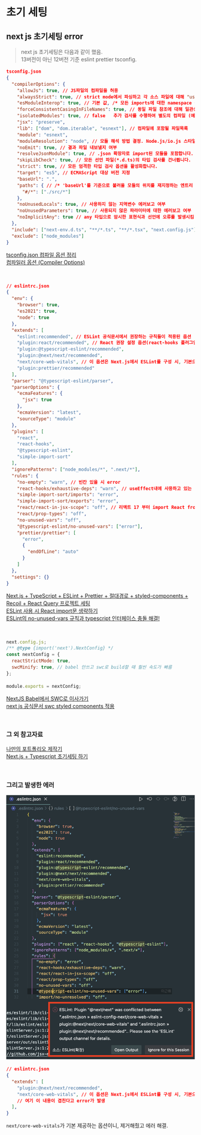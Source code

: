 # 초기 세팅

## next js 초기세팅 error

> next js 초기세팅은 다음과 같이 했음.  
> 13버전이 아닌 12버전 기준 eslint prettier tsconfig.

```JSON
tsconfig.json
{
  "compilerOptions": {
    "allowJs": true, // JS파일의 컴파일을 허용
    "alwaysStrict": true, // strict mode에서 파싱하고 각 소스 파일에 대해 "use strict"를 내보냅니다.
    "esModuleInterop": true, // 기본 값, /* 모든 imports에 대한 namespace 생성을 통해 CommonJS와 ES Modules 간의 상호 운용성이 생기게할 지 여부,  'allowSyntheticDefaultImports'를 암시적으로 승인합니다. */
    "forceConsistentCasingInFileNames": true, // 동일 파일 참조에 대해 일관성 없는 대소문자를 비활성화합니다.
    "isolatedModules": true, // false	추가 검사를 수행하여 별도의 컴파일 (예를 들어 트랜스파일된 모듈 혹은 @babel/plugin-transform-typescript) 이 안전한지 확인합니다.
    "jsx": "preserve",
    "lib": ["dom", "dom.iterable", "esnext"], // 컴파일에 포함될 파일목록
    "module": "esnext",
    "moduleResolution": "node", // 모듈 해석 방법 결정. Node.js/io.js 스타일 해석의 경우, "Node" 또는 "Classic" 중 하나.
    "noEmit": true, // 결과 파일 내보낼지 여부
    "resolveJsonModule": true, // .json 확장자로 import된 모듈을 포함합니다.
    "skipLibCheck": true, // 모든 선언 파일(*.d.ts)의 타입 검사를 건너뜁니다.
    "strict": true, // 모든 엄격한 타입 검사 옵션을 활성화합니다.
    "target": "es5", // ECMAScript 대상 버전 지정
    "baseUrl": ".",
    "paths": { // /* 'baseUrl'를 기준으로 불러올 모듈의 위치를 재지정하는 엔트리 시리즈 */
      "#/*": ["./src/*"]
    },
    "noUnusedLocals": true, // 사용하지 않는 지역변수 에러보고 여부
    "noUnusedParameters": true, // 사용되지 않은 파라미터에 대한 에러보고 여부
    "noImplicitAny": true // any 타입으로 암시한 표현식과 선언에 오류를 발생시킴
  },
  "include": ["next-env.d.ts", "**/*.ts", "**/*.tsx", "next.config.js"],
  "exclude": ["node_modules"]
}
```

[tsconfig.json 컴파일 옵션 정리](https://geonlee.tistory.com/214)  
[컴파일러 옵션 (Compiler Options)](https://typescript-kr.github.io/pages/compiler-options.html)

<br>

```JSON
// eslintrc.json
{
  "env": {
    "browser": true,
    "es2021": true,
    "node": true
  },
  "extends": [
    "eslint:recommended", // ESLint 공식문서에서 권장하는 규칙들이 적용된 옵션
    "plugin:react/recommended", // React 권장 설정 옵션(react-hooks 플러그인이 추가되었으므로 해당 확장 옵션을 통해 규칙을 적용해준다.)
    "plugin:@typescript-eslint/recommended",
    "plugin:@next/next/recommended",
    "next/core-web-vitals", // 이 옵션은 Next.js에서 ESLint를 구성 시, 기본으로 제공되는 옵션이다.
    "plugin:prettier/recommended"
  ],
  "parser": "@typescript-eslint/parser",
  "parserOptions": {
    "ecmaFeatures": {
      "jsx": true
    },
    "ecmaVersion": "latest",
    "sourceType": "module"
  },
  "plugins": [
    "react",
    "react-hooks",
    "@typescript-eslint",
    "simple-import-sort"
  ],
  "ignorePatterns": ["node_modules/*", ".next/*"],
  "rules": {
    "no-empty": "warn", // 빈칸 있을 시 error
    "react-hooks/exhaustive-deps": "warn", // useEffect내에 사용하고 있는 state를 배열안에 추가시켜 달라는 의미입니다.
    "simple-import-sort/imports": "error",
    "simple-import-sort/exports": "error",
    "react/react-in-jsx-scope": "off", // 리액트 17 부터 import React from 'react'문을 쓰지 않아도 되는데 ESLint가 잔소리하는 문제
    "react/prop-types": "off",
    "no-unused-vars": "off",
    "@typescript-eslint/no-unused-vars": ["error"],
    "prettier/prettier": [
      "error",
      {
        "endOfLine": "auto"
      }
    ]
  },
  "settings": {}
}
```

[Next.js + TypeScript + ESLint + Prettier + 절대경로 + styled-components + Recoil + React Query 프로젝트 세팅](https://velog.io/@bjy100/Next.js-Next.js-TypeScript-ESLint-Prettier-%EC%A0%88%EB%8C%80%EA%B2%BD%EB%A1%9C-styled-components-Recoil-React-Query-%ED%94%84%EB%A1%9C%EC%A0%9D%ED%8A%B8-%EC%84%B8%ED%8C%85)  
[ESLint 사용 시 React import문 생략하기](https://velog.io/@100pearlcent/ESLint-%EC%82%AC%EC%9A%A9-%EC%8B%9C-React-import%EB%AC%B8-%EC%83%9D%EB%9E%B5%ED%95%98%EA%B8%B0)  
[ESLint의 no-unused-vars 규칙과 typescript 인터페이스 충돌 해결!](https://blog.pumpkin-raccoon.com/79)

<br>

```js
next.config.js;
/** @type {import('next').NextConfig} */
const nextConfig = {
  reactStrictMode: true,
  swcMinify: true, // babel 안쓰고 swc로 build할 때 훨씬 속도가 빠름
};

module.exports = nextConfig;
```

[NextJS Babel에서 SWC로 이사가기](https://kir93.tistory.com/entry/NextJS-Babel%EC%97%90%EC%84%9C-SWC%EB%A1%9C-%EC%9D%B4%EC%82%AC%EA%B0%80%EA%B8%B0)  
[next js 공식문서 swc styled components 적용](https://nextjs.org/docs/advanced-features/compiler#styled-components)

<br>

### 그 외 참고자료

[나만의 포트폴리오 제작기](https://velog.io/@junghyeonsu/%EB%82%98%EB%A7%8C%EC%9D%98-%ED%8F%AC%ED%8A%B8%ED%8F%B4%EB%A6%AC%EC%98%A4-%EC%A0%9C%EC%9E%91%EA%B8%B0)  
[Next.js + Typescript 초기세팅 하기](https://velog.io/@devstone/Next.js-Typescript-%EC%B4%88%EA%B8%B0%EC%84%B8%ED%8C%85-%ED%95%98%EA%B8%B0)

<br>

### 그리고 발생한 에러

![nextjs error](../screen/nextjs%20error.png)

```JSON
// eslintrc.json
{
  "extends": [
    "plugin:@next/next/recommended",
    "next/core-web-vitals", // 이 옵션은 Next.js에서 ESLint를 구성 시, 기본으로 제공되는 옵션이다.
    // 여기 이 내용이 겹친다고 error가 발생
  ],
}
```

`next/core-web-vitals`가 기본 제공하는 옵션이니, 제거해줬고 에러 해결.
